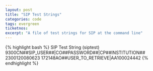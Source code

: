 ```yaml
---
layout: post
title: "SIP Test Strings"
categories: code
tags: evergreen
ticketnos: 
excerpt: "A file of test strings for SIP at the command line"
---
```


{% highlight bash %}
SIP Test String (siptest)
9300CN##SIP_USER##|CO##PASSWORD##|CP##INSTITUTION##
2300120080623    172148AO##USER_TO_RETRIEVE|AA100024442
{% endhighlight %}